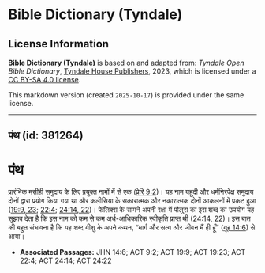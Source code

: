 # Bible Dictionary (Tyndale)

## License Information

**Bible Dictionary (Tyndale)** is based on and adapted from: _Tyndale Open Bible Dictionary_, [Tyndale House Publishers](https://tyndaleopenresources.com/), 2023, which is licensed under a [CC BY-SA 4.0 license](https://creativecommons.org/licenses/by-sa/4.0/legalcode.en).

This markdown version (created `2025-10-17`) is provided under the same license.



--------------------------------

## पंथ (id: 381264)

पंथ
===

प्रारंभिक मसीही समुदाय के लिए प्रयुक्त नामों में से एक ([प्रेरि 9:2](https://ref.ly/Acts9:2))। यह नाम यहूदी और धर्मनिरपेक्ष समुदाय दोनों द्वारा प्रयोग किया गया था और कलीसिया के सकारात्मक और नकारात्मक दोनों आकलनों में प्रकट हुआ ([19:9, 23](https://ref.ly/Acts19:9,Acts19:23); [22:4](https://ref.ly/Acts22:4); [24:14, 22](https://ref.ly/Acts24:14,Acts24:22))। फेलिक्स के सामने अपनी रक्षा में पौलुस का इस शब्द का उपयोग यह सुझाव देता है कि इस नाम को कम से कम अर्ध\-आधिकारिक स्वीकृति प्राप्त थी ([24:14, 22](https://ref.ly/Acts24:14,Acts24:22))। इस बात की बहुत संभावना है कि यह शब्द यीशु के अपने कथन, “मार्ग और सत्य और जीवन मैं ही हूँ” ([यूह 14:6](https://ref.ly/John14:6)) से आया।

* **Associated Passages:** JHN 14:6; ACT 9:2; ACT 19:9; ACT 19:23; ACT 22:4; ACT 24:14; ACT 24:22

